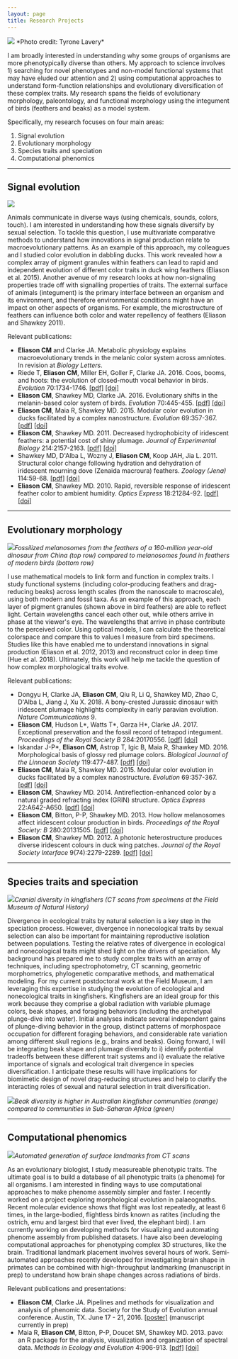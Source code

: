```yaml
---
layout: page
title: Research Projects
---
```


<img class="align right wp-image-38 size-thumbnail" src="/img/kingfisher.jpg" />
*Photo credit: Tyrone Lavery*

I am broadly interested in understanding why some groups of organisms are more phenotypically diverse than others. My approach to science involves 1) searching for novel phenotypes and non-model functional systems that may have eluded our attention and 2) using computational approaches to understand form-function relationships and evolutionary diversification of these complex traits. My research spans the fields of evolutionary morphology, paleontology, and functional morphology using the integument of birds (feathers and beaks) as a model system.

Specifically, my research focuses on four main areas:

1. Signal evolution
2. Evolutionary morphology
3. Species traits and speciation
4. Computational phenomics


---

## Signal evolution

<!-- ![](/img/tanagers.png) -->

![](/img/tanagers2.jpg)

Animals communicate in diverse ways (using chemicals, sounds, colors, touch). I am interested in understanding how these signals diversify by sexual selection. To tackle this question, I use multivariate comparative methods to understand how innovations in signal production relate to macroevolutionary patterns. As an example of this approach, my colleagues and I studied color evolution in dabbling ducks. This work revealed how a complex array of pigment granules within feathers can lead to rapid and independent evolution of different color traits in duck wing feathers (Eliason et al. 2015). Another avenue of my research looks at how non-signaling properties trade off with signalling properties of traits. The external surface of animals (integument) is the primary interface between an organism and its environment, and therefore environmental conditions might have an impact on other aspects of organisms. For example, the microstructure of feathers can influence both color and water repellency of feathers (Eliason and Shawkey 2011).

Relevant publications:

* __Eliason CM__ and Clarke JA. Metabolic physiology explains macroevolutionary trends in the melanic color system across amniotes. In revision at _Biology Letters_.
* Riede T, __Eliason CM__, Miller EH, Goller F, Clarke JA. 2016. Coos, booms, and hoots: the evolution of closed-mouth vocal behavior in birds. _Evolution_ 70:1734-1746. [[pdf]]({{url}}/pdfs/coos.pdf) [[doi]](http://dx.doi.org/10.1111/evo.12988)
* __Eliason CM__, Shawkey MD, Clarke JA. 2016. Evolutionary shifts in the melanin-based color system of birds. _Evolution_ 70:445-455. [[pdf]]({{url}}/pdfs/melanin.pdf) [[doi]](https://dx.doi.org/10.1111/evo.12855)
* __Eliason CM__, Maia R, Shawkey MD. 2015. Modular color evolution in ducks facilitated by a complex nanostructure. _Evolution_ 69:357-367. [[pdf]]({{url}}/pdfs/modular.pdf) [[doi]](https://dx.doi.org/10.1111/evo.12575)
* __Eliason CM__, Shawkey MD. 2011. Decreased hydrophobicity of iridescent feathers: a potential cost of shiny plumage. _Journal of Experimental Biology_ 214:2157-2163. [[pdf]]({{url}}/pdfs/hydrophobicity.pdf) [[doi]](https://doi.org/10.1242/jeb.055822)
* Shawkey MD, D'Alba L, Wozny J, __Eliason CM__, Koop JAH, Jia L. 2011. Structural color change following hydration and dehydration of iridescent mourning dove (Zenaida macroura) feathers. _Zoology (Jena)_ 114:59-68. [[pdf]]({{url}}/pdfs/modo.pdf) [[doi]](http://dx.doi.org/10.1016/j.zool.2010.11.001)
* __Eliason CM__, Shawkey MD. 2010. Rapid, reversible response of iridescent feather color to ambient humidity. _Optics Express_ 18:21284-92. [[pdf]]({{url}}/pdfs/rapid.pdf) [[doi]](https://doi.org/10.1364/OE.18.021284)

<!-- <img src="/img/water_on_feather.jpg"> -->

<!-- <img src="/img/banner1.jpg"> -->


<!-- (among-species variation in feather hue within a single clade of dabbling ducks) -->

---

<!-- ## Comparative biophotonics -->

## Evolutionary morphology

![](/img/caihong_melanos.png)*Fossilized melanosomes from the feathers of a 160-million year-old dinosaur from China (top row) compared to melanosomes found in feathers of modern birds (bottom row)*

I use mathematical models to link form and function in complex traits. I study functional systems (including color-producing feathers and drag-reducing beaks) across length scales (from the nanoscale to macroscale), using both modern and fossil taxa. As an example of this approach, each layer of pigment granules (shown above in bird feathers) are able to reflect light. Certain wavelengths cancel each other out, while others arrive in phase at the viewer's eye. The wavelengths that arrive in phase contribute to the perceived color. Using optical models, I can calculate the theoretical colorspace and compare this to values I measure from bird specimens. Studies like this have enabled me to understand innovations in signal production (Eliason et al. 2012, 2013) and reconstruct color in deep time (Hue et al. 2018). Ultimately, this work will help me tackle the question of how complex morphological traits evolve.

<!-- ![](/img/flowlines.png)*Computational model of the way water moves over the body of a bird* -->

Relevant publications:

* Dongyu H, Clarke JA, __Eliason CM__, Qiu R, Li Q, Shawkey MD, Zhao C, D'Alba L, Jiang J, Xu X. 2018. A bony-crested Jurassic dinosaur with iridescent plumage highlights complexity in early paravian evolution. _Nature Communications_ 9.
* __Eliason CM__, Hudson L*, Watts T*, Garza H*, Clarke JA. 2017. Exceptional preservation and the fossil record of tetrapod integument. _Proceedings of the Royal Society B_ 284:20170556. [[pdf]]({{url}}/pdfs/lagerstatten.pdf) [[doi]](http://dx.doi.org/10.1098/rspb.2017.0556)
* Iskandar J-P*, __Eliason CM__, Astrop T, Igic B, Maia R, Shawkey MD. 2016. Morphological basis of glossy red plumage colors. _Biological Journal of the Linnaean Society_ 119:477-487. [[pdf]]({{url}}/pdfs/shiny.pdf) [[doi]](http://dx.doi.org/10.1111/bij.12810)
* __Eliason CM__, Maia R, Shawkey MD. 2015. Modular color evolution in ducks facilitated by a complex nanostructure. _Evolution_ 69:357-367. [[pdf]]({{url}}/pdfs/modular.pdf) [[doi]](https://dx.doi.org/10.1111/evo.12575)
* __Eliason CM__, Shawkey MD. 2014. Antireflection-enhanced color by a natural graded refracting index (GRIN) structure. _Optics Express_ 22:A642-A650. [[pdf]]({{url}}/pdfs/antireflection.pdf) [[doi]](https://doi.org/10.1364/OE.22.00A642)
* __Eliason CM__, Bitton, P-P, Shawkey MD. 2013. How hollow melanosomes affect iridescent colour production in birds. _Proceedings of the Royal Society: B_ 280:20131505. [[pdf]]({{url}}/pdfs/hollow.pdf) [[doi]](http://doi.org/10.1098/rspb.2013.1505)
* __Eliason CM__, Shawkey MD. 2012. A photonic heterostructure produces diverse iridescent colours in duck wing patches. _Journal of the Royal Society Interface_ 9(74):2279-2289. [[pdf]]({{url}}/pdfs/heterostructure.pdf) [[doi]](https://doi.org/10.1098/rsif.2012.0118)

---

## Species traits and speciation

![](/img/FMNHskullplot.png)*Cranial diversity in kingfishers (CT scans from specimens at the Field Museum of Natural History)*

Divergence in ecological traits by natural selection is a key step in the speciation process. However, divergence in nonecological traits by sexual selection can also be important for maintaining reproductive isolation between populations. Testing the relative rates of divergence in ecological and nonecological traits might shed light on the drivers of speciation. My background has prepared me to study complex traits with an array of techniques, including spectrophotometry, CT scanning, geometric morphometrics, phylogenetic comparative methods, and mathematical modeling. For my current postdoctoral work at the Field Museum, I am leveraging this expertise in studying the evolution of ecological and nonecological traits in kingfishers. Kingfishers are an ideal group for this work because they comprise a global radiation with variable plumage colors, beak shapes, and foraging behaviors (including the archetypal plunge-dive into water). Initial analyses indicate several independent gains of plunge-diving behavior in the group, distinct patterns of morphospace occupation for different foraging behaviors, and considerable rate variation among different skull regions (e.g., brains and beaks). Going forward, I will be integrating beak shape and plumage diversity to i) identify potential tradeoffs between these different trait systems and ii) evaluate the relative importance of signals and ecological trait divergence in species diversification. I anticipate these results will have implications for biomimetic design of novel drag-reducing structures and help to clarify the interacting roles of sexual and natural selection in trait diversification.

![](/img/beak_phenograms.png)*Beak diversity is higher in Australian kingfisher communities (orange) compared to communities in Sub-Saharan Africa (green)*

<!-- Questions I am interested in:

* signaling systems and genomics/combining molecules and morphology to understand sensory system evolution
* macroecology/dispersal/wing shape
* beak ecomorphology, wing shape/dispersal, macroecology
 -->

---


<!-- ## Rapid phenotyping -->

## Computational phenomics

<!-- ## Visualizing and processing phenomic data -->

![](/img/phenotyping.png)*Automated generation of surface landmarks from CT scans*

As an evolutionary biologist, I study measureable phenotypic traits. The ultimate goal is to build a database of all phenotypic traits (a phenome) for all organisms. I am interested in finding ways to use computational approaches to make phenome assembly simpler and faster. I recently worked on a project exploring morphological evolution in palaeognaths. Recent molecular evidence shows that flight was lost repeatedly, at least 6 times, in the large-bodied, flightless birds known as ratites (including the ostrich, emu and largest bird that ever lived, the elephant bird). I am currently working on developing methods for visualizing and automating phenome assembly from published datasets<!-- , as well as understanding _how convergent evolution works_ using flightless palaeognaths as a model system -->. I have also been developing computational approaches for phenotyping complex 3D structures, like the brain. Traditional landmark placement involves several hours of work. Semi-automated approaches recently developed for investigating brain shape in primates can be combined with high-throughput landmarking (manuscript in prep) to understand how brain shape changes across radiations of birds.

<!-- ![](/img/ontology_ggnet.jpg)*Trait ontology used for understanding relationships among traits in a discrete morphological character matrix* -->

<!-- ![](/img/brainwarp_sm.gif)*Primary axis of phenotypic variation in the kingfisher brain* -->

Relevant publications and presentations:

* __Eliason CM__, Clarke JA. Pipelines and methods for visualization and analysis of phenomic data. Society for the Study of Evolution annual conference. Austin, TX. June 17 - 21, 2016. [[poster]](/img/phenome_poster.jpg) (manuscript currently in prep)
* Maia R, __Eliason CM__, Bitton, P-P, Doucet SM, Shawkey MD. 2013. pavo: an R package for the analysis, visualization and organization of spectral data. _Methods in Ecology and Evolution_ 4:906-913. [[pdf]]({{url}}/pdfs/pavo.pdf) [[doi]](https://doi.org/10.1111/2041-210X.12069)
